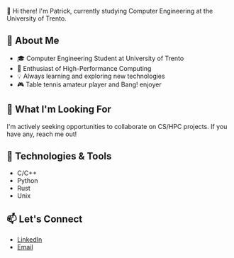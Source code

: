👋 Hi there! I'm Patrick, currently studying Computer Engineering at the University of Trento.

## 🌟 About Me
- 🎓 Computer Engineering Student at University of Trento
- 🚀 Enthusiast of High-Performance Computing
- 💡 Always learning and exploring new technologies
- 🎮 Table tennis amateur player and Bang! enjoyer

## 🚀 What I'm Looking For
I'm actively seeking opportunities to collaborate on CS/HPC projects. If you have any, reach me out!

## 🔧 Technologies & Tools
- C/C++
- Python
- Rust
- Unix 

## 📫 Let's Connect
- [LinkedIn](www.linkedin.com/in/patrick-cerka)
- [Email](patrickcerkalb@gmail.com)
